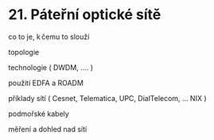 # 21. Páteřní optické sítě

co to je, k čemu to slouží 

topologie  

technologie ( DWDM, .... ) 

použití EDFA a ROADM   

příklady sítí  ( Cesnet, Telematica, UPC, DialTelecom, ... NIX ) 

podmořské kabely 

měření a dohled nad sítí  
